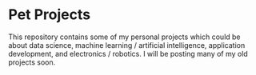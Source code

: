# Pet Projects

This repository contains some of my personal projects which could be about data science, machine learning / artificial intelligence, application development, and electronics / robotics.
I will be posting many of my old projects soon.
